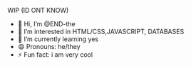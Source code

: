 WIP (ID ONT KNOW)
- 👋 Hi, I’m @END-the
- 👀 I’m interested in HTML/CSS,JAVASCRIPT, DATABASES
- 🌱 I’m currently learning yes
- 😄 Pronouns: he/they
- ⚡ Fun fact: i am very cool

<!---

END-the/END-the is a ✨ special ✨ repository because its `README.md` (this file) appears on your GitHub profile.
You can click the Preview link to take a look at your changes.

--->
